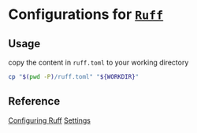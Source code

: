 # Configurations for [`Ruff`](https://docs.astral.sh/ruff/)

## Usage

copy the content in `ruff.toml` to your working directory

```bash
cp "$(pwd -P)/ruff.toml" "${WORKDIR}"
```

## Reference

[Configuring Ruff](https://docs.astral.sh/ruff/configuration/)
[Settings](https://docs.astral.sh/ruff/settings/)
